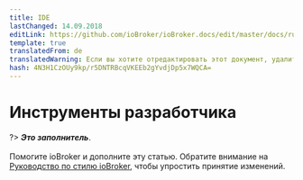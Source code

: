 ```yaml
---
title: IDE
lastChanged: 14.09.2018
editLink: https://github.com/ioBroker/ioBroker.docs/edit/master/docs/ru/dev/ide.md
template: true
translatedFrom: de
translatedWarning: Если вы хотите отредактировать этот документ, удалите поле «translationFrom», в противном случае этот документ будет снова автоматически переведен
hash: 4N3H1CzOUy9kp/r5DNTRBcqVKEEb2gYvdjDp5x7WQCA=
---
```

# Инструменты разработчика
?> ***Это заполнитель***.<br><br> Помогите ioBroker и дополните эту статью. Обратите внимание на [Руководство по стилю ioBroker](community/styleguidedoc), чтобы упростить принятие изменений.